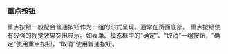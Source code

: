 ### 重点按钮

重点按钮一般配合普通按钮作为一组的形式呈现。通常在页面底部。
重点按钮使有较强的视觉效果突出显示。如表单、模态框中的“确定”、“取消”一组按钮，“确定”使用重点按钮，“取消”使用普通按钮。
